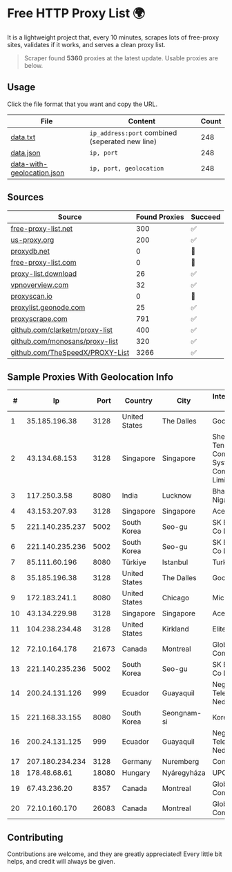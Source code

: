 
# Free HTTP Proxy List 🌍

It is a lightweight project that, every 10 minutes, scrapes lots of free-proxy sites, validates if it works, and serves a clean proxy list.


> Scraper found **5360** proxies at the latest update. Usable proxies are below.

## Usage

Click the file format that you want and copy the URL.


|File|Content|Count|
|----|-------|-----|
|[data.txt](https://raw.githubusercontent.com/themiralay/Proxy-List-World/master/data.txt)|`ip_address:port` combined (seperated new line)|248|
|[data.json](https://raw.githubusercontent.com/themiralay/Proxy-List-World/master/data.json)|`ip, port`|248|
|[data-with-geolocation.json](https://raw.githubusercontent.com/themiralay/Proxy-List-World/master/data-with-geolocation.json)|`ip, port, geolocation`|248|

## Sources

|Source|Found Proxies|Succeed|
|------|-------------|-------|
|[free-proxy-list.net](https://free-proxy-list.net)|300|✅|
|[us-proxy.org](https://www.us-proxy.org)|200|✅|
|[proxydb.net](http://proxydb.net)|0|🚫|
|[free-proxy-list.com](https://free-proxy-list.com/?page=&port=&type%5B%5D=http&type%5B%5D=https&up_time=0&search=Search)|0|🚫|
|[proxy-list.download](https://www.proxy-list.download/HTTP)|26|✅|
|[vpnoverview.com](https://vpnoverview.com/privacy/anonymous-browsing/free-proxy-servers)|32|✅|
|[proxyscan.io](https://www.proxyscan.io)|0|🚫|
|[proxylist.geonode.com](https://proxylist.geonode.com/api/proxy-list?limit=300&page=1&sort_by=lastChecked&sort_type=desc&protocols=http,https)|25|✅|
|[proxyscrape.com](https://api.proxyscrape.com/v2/?request=displayproxies&protocol=http&timeout=10000&country=all&ssl=all&anonymity=all)|791|✅|
|[github.com/clarketm/proxy-list](https://raw.githubusercontent.com/clarketm/proxy-list/master/proxy-list-raw.txt)|400|✅|
|[github.com/monosans/proxy-list](https://raw.githubusercontent.com/monosans/proxy-list/main/proxies/http.txt)|320|✅|
|[github.com/TheSpeedX/PROXY-List](https://raw.githubusercontent.com/TheSpeedX/PROXY-List/master/http.txt)|3266|✅|


## Sample Proxies With Geolocation Info

|#|Ip|Port|Country|City|Internet Service Provider|
|-|--|----|-------|----|-------------------------|
|1|35.185.196.38|3128|United States|The Dalles|Google LLC|
|2|43.134.68.153|3128|Singapore|Singapore|Shenzhen Tencent Computer Systems Company Limited|
|3|117.250.3.58|8080|India|Lucknow|Bharat Sanchar Nigam Ltd|
|4|43.153.207.93|3128|Singapore|Singapore|Aceville Pte.ltd|
|5|221.140.235.237|5002|South Korea|Seo-gu|SK Broadband Co Ltd|
|6|221.140.235.236|5002|South Korea|Seo-gu|SK Broadband Co Ltd|
|7|85.111.60.196|8080|Türkiye|Istanbul|TurkTelecom|
|8|35.185.196.38|3128|United States|The Dalles|Google LLC|
|9|172.183.241.1|8080|United States|Chicago|Microsoft|
|10|43.134.229.98|3128|Singapore|Singapore|Aceville Pte.ltd|
|11|104.238.234.48|3128|United States|Kirkland|EliteWork LLC|
|12|72.10.164.178|21673|Canada|Montreal|GloboTech Communications|
|13|221.140.235.236|5002|South Korea|Seo-gu|SK Broadband Co Ltd|
|14|200.24.131.126|999|Ecuador|Guayaquil|Negocios Y Telefonia Nedetel S.A|
|15|221.168.33.155|8080|South Korea|Seongnam-si|Korea Telecom|
|16|200.24.131.125|999|Ecuador|Guayaquil|Negocios Y Telefonia Nedetel S.A|
|17|207.180.234.234|3128|Germany|Nuremberg|Contabo GmbH|
|18|178.48.68.61|18080|Hungary|Nyáregyháza|UPC|
|19|67.43.236.20|8357|Canada|Montreal|GloboTech Communications|
|20|72.10.160.170|26083|Canada|Montreal|GloboTech Communications|



## Contributing

Contributions are welcome, and they are greatly appreciated! Every
little bit helps, and credit will always be given.

